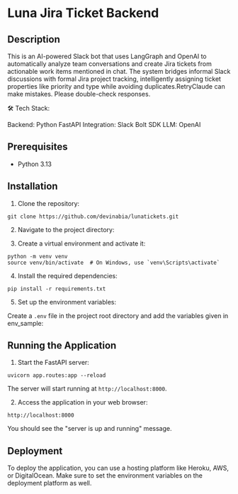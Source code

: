 # Luna Jira Ticket Backend

## Description

This is an AI-powered Slack bot that uses LangGraph and OpenAI to automatically analyze team conversations and create Jira tickets from actionable work items mentioned in chat. The system bridges informal Slack discussions with formal Jira project tracking, intelligently assigning ticket properties like priority and type while avoiding duplicates.RetryClaude can make mistakes. Please double-check responses.

🛠️ Tech Stack:

Backend: Python FastAPI
Integration: Slack Bolt SDK
LLM: OpenAI


## Prerequisites

- Python 3.13

## Installation

1. Clone the repository:

```
git clone https://github.com/devinabia/lunatickets.git
```

2. Navigate to the project directory:


3. Create a virtual environment and activate it:

```
python -m venv venv
source venv/bin/activate  # On Windows, use `venv\Scripts\activate`
```

4. Install the required dependencies:

```
pip install -r requirements.txt
```

5. Set up the environment variables:

Create a `.env` file in the project root directory and add the variables given in env_sample:

## Running the Application

1. Start the FastAPI server:

```
uvicorn app.routes:app --reload
```

The server will start running at `http://localhost:8000`.

2. Access the application in your web browser:

```
http://localhost:8000
```

You should see the "server is up and running" message.

## Deployment

To deploy the application, you can use a hosting platform like Heroku, AWS, or DigitalOcean. Make sure to set the environment variables on the deployment platform as well.

